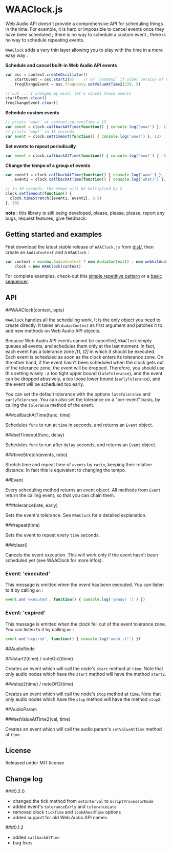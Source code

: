WAAClock.js
=============

Web Audio API doesn't provide a comprehensive API for scheduling things in the time. For example, it is hard or impossible to cancel events once they have been scheduled ; there is no way to schedule a custom event ; there is no way to schedule repeating events.

`WAAClock` adds a very thin layer allowing you to play with the time in a more easy way :

**Schedule and cancel built-in Web Audio API events**

```javascript
var osc = context.createOscillator()
  , startEvent = osc.start2(5)    // or `noteOn2` if older version of Web Audio API
  , freqChangeEvent = osc.frequency.setValueAtTime2(220, 5)

// uuh ... I changed my mind, let's cancel those events
startEvent.clear()
freqChangeEvent.clear()
```

**Schedule custom events**

```javascript
// prints 'wow!' at context.currentTime = 13
var event = clock.callbackAtTime(function() { console.log('wow!') }, 13)
// prints 'wow!' in 13 seconds
var event = clock.setTimeout(function() { console.log('wow!') }, 13)
```

**Set events to repeat periodically**

```javascript
var event = clock.callbackAtTime(function() { console.log('wow!') }, 3).repeat(2)
```

**Change the tempo of a group of events**

```javascript
var event1 = clock.callbackAtTime(function() { console.log('wow!') }, 1).repeat(2)
  , event2 = clock.callbackAtTime(function() { console.log('what?') }, 2).repeat(2)

// in 10 seconds, the tempo will be multiplied by 2
clock.setTimeout(function() {
  clock.timeStretch([event1, event2], 0.5)
}, 10)
```

**note :** this library is still being developed, please, please, please, report any bugs, request features, give feedback.


Getting started and examples
-----------------------------

First download the latest stable release of `WAAClock.js` from [dist/](https://github.com/sebpiq/WAAClock.js/tree/master/dist), then create an `AudioContext` and a `WAAClock` :

```javascript
var context = window.AudioContext ? new AudioContext() : new webkitAudioContext()
  , clock = new WAAClock(context)
```

For complete examples, check-out this [simple repetitive pattern](http://sebpiq.github.io/WAAClock.js/tempoChange.html) or a [basic sequencer](http://sebpiq.github.io/WAAClock.js/beatSequence.html).

API
----

##WAAClock(context, opts)

`WAAClock` handles all the scheduling work. It is the only object you need to create directly.
It takes an `AudioContext` as first argument and patches it to add new methods on Web Audio API objects.

Because Web Audio API events cannot be cancelled, `WAAClock` simply queues all events, and schedules them only at the last moment.
In fact, each event has a tolerance zone *[t1, t2]* in which it should be executed.
Each event is scheduled as soon as the clock enters its tolerance zone.
On the other hand, if the event hasn't been scheduled when the clock gets out of the tolerance zone, the event will be dropped.
Therefore, you should use this setting wisely : a too tight upper bound (`lateTolerance`), and the event can be dropped abusively, 
a too loose lower bound (`earlyTolerance`), and the event will be scheduled too early.

You can set the default tolerance with the options `lateTolerance` and `earlyTolerance`.
You can also set the tolerance on a "per-event" basis, by calling the `tolerance` method of the event.


###callbackAtTime(func, time)

Schedules `func` to run at `time` in seconds, and returns an `Event` object.

###setTimeout(func, delay)

Schedules `func` to run after `delay` seconds, and returns an `Event` object.

###timeStretch(events, ratio)

Stretch time and repeat time of `events` by `ratio`, keeping their relative distance.
In fact this is equivalent to changing the tempo.

##Event

Every scheduling method returns an event object. All methods from `Event` return the calling event, so that you can chain them.

###tolerance(late, early)

Sets the event's tolerance. See `WAAClock` for a detailed explanation.

###repeat(time)

Sets the event to repeat every `time` seconds.

###clear()

Cancels the event execution. This will work only if the event hasn't been scheduled yet (see WAAClock for more infos).

### Event: 'executed'

This message is emitted when the event has been executed. You can listen to it by calling `on` :

```javascript
event.on('executed', function() { console.log('yeaay! :)') })
```


### Event: 'expired'

This message is emitted when the clock fell out of the event tolerance zone.
You can listen to it by calling `on` :

```javascript
event.on('expired', function() { console.log('oooh :(!') })
```

##AudioNode

###start2(time) / noteOn2(time)

Creates an event which will call the node's `start` method at `time`.
Note that only audio nodes which have the `start` method will have the method `start2`.

###stop2(time) / noteOff2(time)

Creates an event which will call the node's `stop` method at `time`.
Note that only audio nodes which have the `stop` method will have the method `stop2`.

##AudioParam

###setValueAtTime2(val, time)

Creates an event which will call the audio param's `setValueAtTime` method at `time`.

License
--------

Released under MIT license

Change log
-----------

###0.2.0

- changed the tick method from `setInterval` to `ScriptProcessorNode`
- added event's `toleranceEarly` and `toleranceLate`
- removed clock `tickTime` and `lookAheadTime` options
- added support for old Web Audio API names

###0.1.2

- added `callbackAtTime`
- bug fixes

